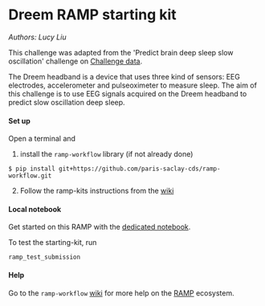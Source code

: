 # Dreem RAMP starting kit

_Authors: Lucy Liu_

This challenge was adapted from the 'Predict brain deep sleep slow oscillation'
challenge on [Challenge data](https://challengedata.ens.fr/challenges/10).

The Dreem headband is a device that uses three kind of sensors: EEG electrodes,
accelerometer and pulseoximeter to measure sleep. The aim of this challenge is
to use EEG signals acquired on the Dreem headband to predict slow oscillation
deep sleep.

#### Set up

Open a terminal and

1. install the `ramp-workflow` library (if not already done)
  ```
  $ pip install git+https://github.com/paris-saclay-cds/ramp-workflow.git
  ```
  
2. Follow the ramp-kits instructions from the [wiki](https://github.com/paris-saclay-cds/ramp-workflow/wiki/Getting-started-with-a-ramp-kit)

#### Local notebook

Get started on this RAMP with the [dedicated notebook](Dreem_starting_kit.ipynb).

To test the starting-kit, run


```
ramp_test_submission 
```


#### Help
Go to the `ramp-workflow` [wiki](https://github.com/paris-saclay-cds/ramp-workflow/wiki) for more help on the [RAMP](http:www.ramp.studio) ecosystem.
